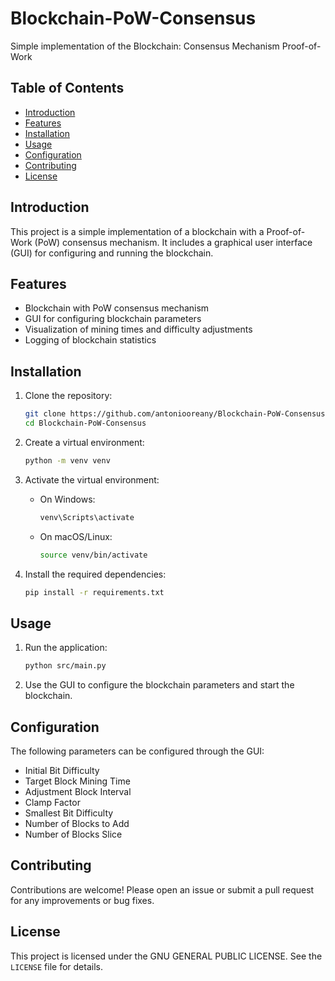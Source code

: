 [//]: # (# Blockchain-PoW-Consensus)

[//]: # ()
[//]: # (Simple implementation of the Blockchain: Consensus Mechanism Proof-of-Work)


# Blockchain-PoW-Consensus

Simple implementation of the Blockchain: Consensus Mechanism Proof-of-Work

## Table of Contents
- [Introduction](#introduction)
- [Features](#features)
- [Installation](#installation)
- [Usage](#usage)
- [Configuration](#configuration)
- [Contributing](#contributing)
- [License](#license)

## Introduction
This project is a simple implementation of a blockchain with a Proof-of-Work (PoW) consensus mechanism. It includes a graphical user interface (GUI) for configuring and running the blockchain.

## Features
- Blockchain with PoW consensus mechanism
- GUI for configuring blockchain parameters
- Visualization of mining times and difficulty adjustments
- Logging of blockchain statistics

## Installation
1. Clone the repository:
    ```bash
    git clone https://github.com/antoniooreany/Blockchain-PoW-Consensus.git
    cd Blockchain-PoW-Consensus
    ```

2. Create a virtual environment:
    ```bash
    python -m venv venv
    ```

3. Activate the virtual environment:
    - On Windows:
        ```bash
        venv\Scripts\activate
        ```
    - On macOS/Linux:
        ```bash
        source venv/bin/activate
        ```

4. Install the required dependencies:
    ```bash
    pip install -r requirements.txt
    ```

## Usage
1. Run the application:
    ```bash
    python src/main.py
    ```

2. Use the GUI to configure the blockchain parameters and start the blockchain.

## Configuration
The following parameters can be configured through the GUI:
- Initial Bit Difficulty
- Target Block Mining Time
- Adjustment Block Interval
- Clamp Factor
- Smallest Bit Difficulty
- Number of Blocks to Add
- Number of Blocks Slice

## Contributing
Contributions are welcome! Please open an issue or submit a pull request for any improvements or bug fixes.

## License
This project is licensed under the GNU GENERAL PUBLIC LICENSE. See the `LICENSE` file for details.



